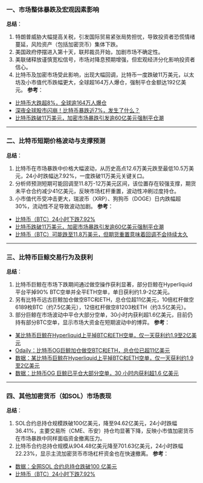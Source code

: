 ### 一、市场整体暴跌及宏观因素影响
**总结**：
1. 特朗普威胁大幅提高关税，引发国际贸易紧张局势担忧，导致投资者恐慌情绪蔓延，风险资产（包括加密货币）集体下跌。
2. 美国政府停摆进入第十天，联邦裁员开始，加剧市场不确定性。
3. 美联储释放谨慎宽松信号，市场对降息预期增强，但宏观经济分化影响投资者信心。
4. 比特币及加密市场受此影响，出现大幅回调，比特币一度跌破11万美元，以太坊及小市值代币跌幅更大，全球超164万人爆仓，强制平仓金额达192亿美元。
**参考**：
- [比特币大跌超8%，全球逾164万人爆仓](https://finance.sina.com.cn/jjxw/2025-10-11/doc-inftnpww7523591.shtml)
- [深夜全球股市闪崩！比特币暴跌近7%，发生了什么？](https://news.futunn.com/post/63145163/global-stock-markets-flash-crash-in-the-bitcoin-plunges-nearly)
- [比特币跌破11万美元，加密市场暴跌引发逾60亿美元强制平仓潮](https://www.fx168news.com/article/%E6%AF%94%E7%89%B9%E5%B8%81-952687)
---

### 二、比特币短期价格波动与支撑预测
**总结**：
1. 比特币在市场暴跌中价格大幅波动，从历史高点12.6万美元跌至最低10.5万美元，24小时跌幅达7.92%，一度跌破11万美元关键关口。
2. 分析师预测短期可能回调至11.8万-12万美元区间，该位置存在较强支撑，期货未平仓合约减少41亿美元，反映市场杠杆重置，波动性冲刷过度持仓。
3. 小市值代币受冲击更大，瑞波币（XRP）、狗狗币（DOGE）日内跌幅超30%，流动性不足导致波动加剧。
**参考**：
- [比特币（BTC）24小时下跌7.92%](https://cn.cointelegraph.com/flash-news/14628763)
- [比特币跌破11万美元，加密市场暴跌引发逾60亿美元强制平仓潮](https://www.fx168news.com/article/%E6%AF%94%E7%89%B9%E5%B8%81-952687)
- [比特币（BTC）可能跌至11.8万美元，但期货重置意味着回调不会持续太久](https://cn.cointelegraph.com/news/bitcoin-drop-118k-likely-futures-reset-means-dip-wont-last)
---

### 三、比特币巨鲸交易行为及获利
**总结**：
1. 比特币巨鲸在市场下跌期间通过做空操作获利显著，部分巨鲸在Hyperliquid平台平掉90% BTC空单并全平ETH空单，单日获利约1.9-2亿美元。
2. 另有比特币远古巨鲸加仓做空BTC和ETH，总仓位超11亿美元，10倍杠杆做空6189枚BTC（约7.5亿美元），12倍杠杆做空81203枚ETH（约3.5亿美元）。
3. 部分巨鲸在市场波动中平仓大部分空单，30小时内获利超1.6亿美元，目前仍持有部分BTC空单，显示市场大资金在短期波动中的博弈。
**参考**：
- [某比特币巨鲸在Hyperliquid上平掉BTC和ETH空单，仅一天获利约1.9至2亿美元](https://www.sina.com.cn/blockchain/roll/2025-10-11/doc-inftnpwv5279711.shtml)
- [Odaily：比特币OG巨鲸加仓做空BTC和ETH，总仓位已超11亿美元](https://www.odaily.news/zh-CN/newsflash/451735)
- [数据：某比特币巨鲸在Hyperliquid上平掉BTC和ETH空单，仅一天获利约1.9至2亿美元](https://www.163.com/dy/article/KBIUF8IR05568W0A.html)
- [数据：比特币OG 巨鲸已平仓大部分空单，30 小时内获利超1.6 亿美元](https://www.chaincatcher.com/article/2211766)
---

### 四、其他加密货币（如SOL）市场表现
**总结**：
1. SOL合约总持仓规模跌破100亿美元，降至94.62亿美元，24小时跌幅36.41%，主要交易所（CME、币安）持仓均显著下降，反映小市值加密货币在市场暴跌中同样面临资金撤离压力。
2. 比特币合约总持仓规模从904.48亿美元降至701.63亿美元，24小时跌幅22.23%，显示主流加密货币市场杠杆资金也在快速撤离。
**参考**：
- [数据：全网SOL 合约总持仓跌破100 亿美元](https://www.chaincatcher.com/article/2211776)
- [比特币（BTC）24小时下跌7.92%](https://cn.cointelegraph.com/flash-news/14628763)